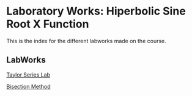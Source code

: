 # Laboratory Works: Hiperbolic Sine Root X Function

This is the index for the different labworks made on the course. 

## LabWorks  

[Taylor Series Lab](https://github.com/AikaHorizon333/RTR105/blob/main/works/Series/Series.md)

[Bisection Method](https://github.com/AikaHorizon333/RTR105/blob/main/works/bisection/bisection.md)



